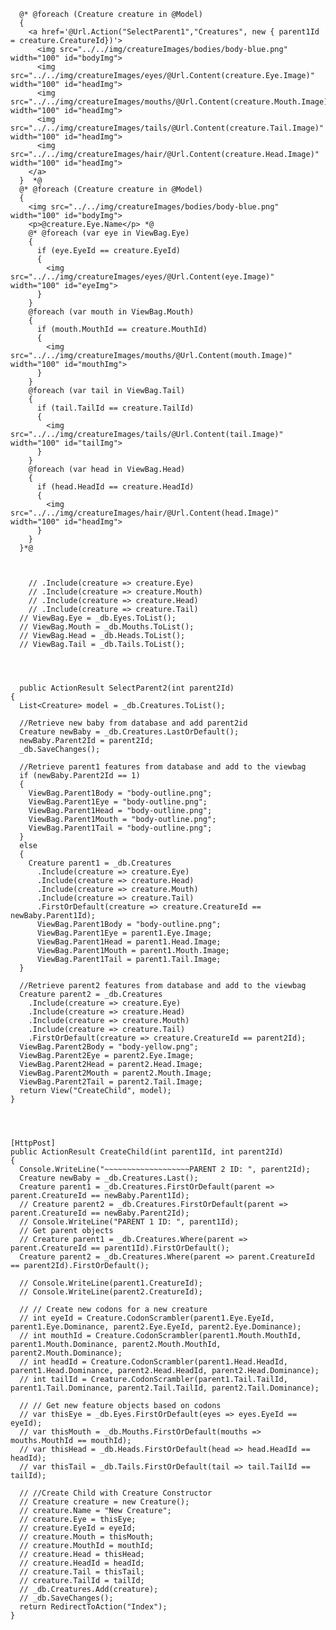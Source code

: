 
      @* @foreach (Creature creature in @Model)
      {
        <a href='@Url.Action("SelectParent1","Creatures", new { parent1Id = creature.CreatureId})'>
          <img src="../../img/creatureImages/bodies/body-blue.png" width="100" id="bodyImg">
          <img src="../../img/creatureImages/eyes/@Url.Content(creature.Eye.Image)" width="100" id="headImg">
          <img src="../../img/creatureImages/mouths/@Url.Content(creature.Mouth.Image)" width="100" id="headImg">
          <img src="../../img/creatureImages/tails/@Url.Content(creature.Tail.Image)" width="100" id="headImg">
          <img src="../../img/creatureImages/hair/@Url.Content(creature.Head.Image)" width="100" id="headImg">
        </a>
      }  *@
      @* @foreach (Creature creature in @Model)
      {
        <img src="../../img/creatureImages/bodies/body-blue.png" width="100" id="bodyImg">
        <p>@creature.Eye.Name</p> *@
        @* @foreach (var eye in ViewBag.Eye)
        {
          if (eye.EyeId == creature.EyeId)
          {
            <img src="../../img/creatureImages/eyes/@Url.Content(eye.Image)" width="100" id="eyeImg">
          }
        }
        @foreach (var mouth in ViewBag.Mouth)
        {
          if (mouth.MouthId == creature.MouthId)
          {
            <img src="../../img/creatureImages/mouths/@Url.Content(mouth.Image)" width="100" id="mouthImg">
          }
        }
        @foreach (var tail in ViewBag.Tail)
        {
          if (tail.TailId == creature.TailId)
          {
            <img src="../../img/creatureImages/tails/@Url.Content(tail.Image)" width="100" id="tailImg">
          }
        }
        @foreach (var head in ViewBag.Head)
        {
          if (head.HeadId == creature.HeadId)
          {
            <img src="../../img/creatureImages/hair/@Url.Content(head.Image)" width="100" id="headImg">
          }
        } 
      }*@



        // .Include(creature => creature.Eye)
        // .Include(creature => creature.Mouth)
        // .Include(creature => creature.Head)
        // .Include(creature => creature.Tail)
      // ViewBag.Eye = _db.Eyes.ToList();
      // ViewBag.Mouth = _db.Mouths.ToList();
      // ViewBag.Head = _db.Heads.ToList();
      // ViewBag.Tail = _db.Tails.ToList();




      public ActionResult SelectParent2(int parent2Id)
    {
      List<Creature> model = _db.Creatures.ToList();

      //Retrieve new baby from database and add parent2id
      Creature newBaby = _db.Creatures.LastOrDefault();
      newBaby.Parent2Id = parent2Id;
      _db.SaveChanges();
      
      //Retrieve parent1 features from database and add to the viewbag
      if (newBaby.Parent2Id == 1)
      {
        ViewBag.Parent1Body = "body-outline.png";
        ViewBag.Parent1Eye = "body-outline.png";
        ViewBag.Parent1Head = "body-outline.png";
        ViewBag.Parent1Mouth = "body-outline.png";
        ViewBag.Parent1Tail = "body-outline.png";
      }
      else
      {
        Creature parent1 = _db.Creatures
          .Include(creature => creature.Eye)
          .Include(creature => creature.Head)
          .Include(creature => creature.Mouth)
          .Include(creature => creature.Tail)
          .FirstOrDefault(creature => creature.CreatureId == newBaby.Parent1Id);
          ViewBag.Parent1Body = "body-outline.png";
          ViewBag.Parent1Eye = parent1.Eye.Image;
          ViewBag.Parent1Head = parent1.Head.Image;
          ViewBag.Parent1Mouth = parent1.Mouth.Image;
          ViewBag.Parent1Tail = parent1.Tail.Image;
      }

      //Retrieve parent2 features from database and add to the viewbag
      Creature parent2 = _db.Creatures
        .Include(creature => creature.Eye)
        .Include(creature => creature.Head)
        .Include(creature => creature.Mouth)
        .Include(creature => creature.Tail)
        .FirstOrDefault(creature => creature.CreatureId == parent2Id);
      ViewBag.Parent2Body = "body-yellow.png";
      ViewBag.Parent2Eye = parent2.Eye.Image;
      ViewBag.Parent2Head = parent2.Head.Image;
      ViewBag.Parent2Mouth = parent2.Mouth.Image;
      ViewBag.Parent2Tail = parent2.Tail.Image;
      return View("CreateChild", model);
    }




    [HttpPost]
    public ActionResult CreateChild(int parent1Id, int parent2Id)
    {
      Console.WriteLine("~~~~~~~~~~~~~~~~~~~PARENT 2 ID: ", parent2Id);
      Creature newBaby = _db.Creatures.Last();
      Creature parent1 = _db.Creatures.FirstOrDefault(parent => parent.CreatureId == newBaby.Parent1Id);
      // Creature parent2 = _db.Creatures.FirstOrDefault(parent => parent.CreatureId == newBaby.Parent2Id);
      // Console.WriteLine("PARENT 1 ID: ", parent1Id);
      // Get parent objects
      // Creature parent1 = _db.Creatures.Where(parent => parent.CreatureId == parent1Id).FirstOrDefault();
      Creature parent2 = _db.Creatures.Where(parent => parent.CreatureId == parent2Id).FirstOrDefault();

      // Console.WriteLine(parent1.CreatureId);
      // Console.WriteLine(parent2.CreatureId);

      // // Create new codons for a new creature
      // int eyeId = Creature.CodonScrambler(parent1.Eye.EyeId, parent1.Eye.Dominance, parent2.Eye.EyeId, parent2.Eye.Dominance);
      // int mouthId = Creature.CodonScrambler(parent1.Mouth.MouthId, parent1.Mouth.Dominance, parent2.Mouth.MouthId, parent2.Mouth.Dominance);
      // int headId = Creature.CodonScrambler(parent1.Head.HeadId, parent1.Head.Dominance, parent2.Head.HeadId, parent2.Head.Dominance);
      // int tailId = Creature.CodonScrambler(parent1.Tail.TailId, parent1.Tail.Dominance, parent2.Tail.TailId, parent2.Tail.Dominance);

      // // Get new feature objects based on codons
      // var thisEye = _db.Eyes.FirstOrDefault(eyes => eyes.EyeId == eyeId);
      // var thisMouth = _db.Mouths.FirstOrDefault(mouths => mouths.MouthId == mouthId);
      // var thisHead = _db.Heads.FirstOrDefault(head => head.HeadId == headId);
      // var thisTail = _db.Tails.FirstOrDefault(tail => tail.TailId == tailId);

      // //Create Child with Creature Constructor
      // Creature creature = new Creature();
      // creature.Name = "New Creature";
      // creature.Eye = thisEye;
      // creature.EyeId = eyeId;
      // creature.Mouth = thisMouth;
      // creature.MouthId = mouthId;
      // creature.Head = thisHead;
      // creature.HeadId = headId;
      // creature.Tail = thisTail;
      // creature.TailId = tailId;
      // _db.Creatures.Add(creature);
      // _db.SaveChanges();
      return RedirectToAction("Index");
    }